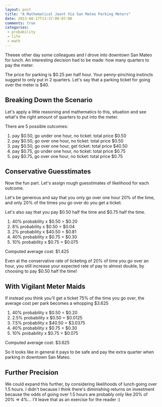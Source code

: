 ```yaml
---
layout: post
title: "A Mathematical Jaunt Via San Mateo Parking Meters"
date: 2013-08-17T13:37:00-07:00
comments: true
categories:
 - probability
 - life
 - math
---
```


Theeee other day some colleagues and I drove into downtown San Mateo for lunch.  An interesting decision had to be made: how many quarters to pay the meter. 

The price for parking is $0.25 per half hour. Your penny-pinching instincts suggest to only put in 2 quarters.  Let's say that a parking ticket for going over the meter is $40.

## Breaking Down the Scenario

Let's apply a little reasoning and mathematics to this, situation and see what's the right amount of quarters to put into the meter.

There are 5 possible outcomes:

1.  pay $0.50, go under one hour, no ticket: total price $0.50
2.  pay $0.50, go over one hour, no ticket: total price $0.50
3.  pay $0.50, go over one hour, get ticket: total price $40.50
4.  pay $0.75, go under one hour, no ticket: total price $0.75
5.  pay $0.75, go over one hour, no ticket: total price $0.75 

## Conservative Guesstimates

Now the fun part.  Let's assign rough guesstimates of likelihood for each outcome.

Let's be generous and say that you only go over one hour 20% of the time, and only 20% of the times you go over do you get a ticket.

Let's also say that you pay $0.50 half the time and $0.75 half the time.

1.  40% probability x $0.50 = $0.20
2.  8% probability x $0.50 = $0.04
3.  2% probability x $40.50 = $0.81
4.  40% probability x $0.75 = $0.30
5.  10% probability x $0.75 = $0.075 

Computed average cost: $1.425

Even at the conservative rate of ticketing of 20% of time you go over an hour, you still increase your expected rate of pay to almost double, by choosing to pay $0.50 half the time!

## With Vigilant Meter Maids

If instead you think you'll get a ticket 75% of the time you go over, the average cost per park becomes a whopping $3.625

1. 40% probability x $0.50 = $0.20
2. 2.5% probability x $0.50 = $0.0125
3. 7.5% probability x $40.50 = $3.0375
4. 40% probability x $0.75 = $0.30
5. 10% probability x $0.75 = $0.075 

Computed average cost: $3.625

So it looks like in general it pays to be safe and pay the extra quarter when parking in downtown San Mateo.

## Further Precision

We could expand this further, by considering likelihoods of lunch going over 1.5 hours.  I didn't because I think there's diminishing returns on investment because the odds of going over 1.5 hours are probably only like 20% of 20% => 4%...  I'll leave that as an exercise for the reader :)
